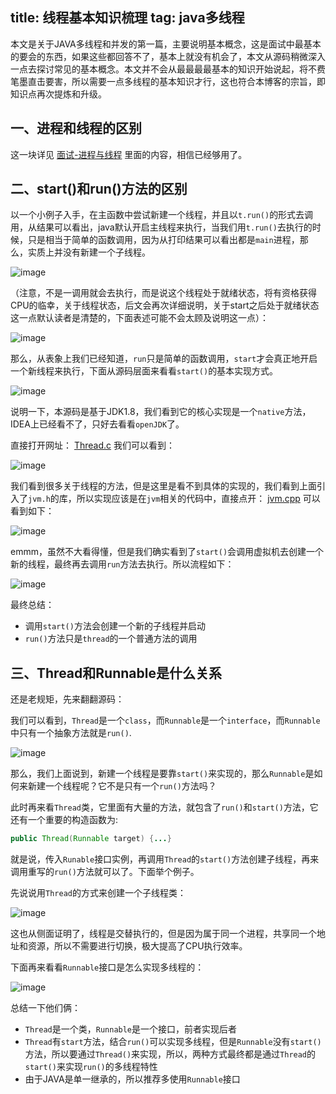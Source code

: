 title: 线程基本知识梳理
tag: java多线程
---

本文是关于JAVA多线程和并发的第一篇，主要说明基本概念，这是面试中最基本的要会的东西，如果这些都回答不了，基本上就没有机会了，本文从源码稍微深入一点去探讨常见的基本概念。本文并不会从最最最最基本的知识开始说起，将不费笔墨直击要害，所以需要一点多线程的基本知识才行，这也符合本博客的宗旨，即知识点再次提炼和升级。
<!--more-->

## 一、进程和线程的区别

这一块详见 [面试-进程与线程](http://fourcolor.oursnail.cn/2019/01/19/%E9%9D%A2%E8%AF%95-%E8%BF%9B%E7%A8%8B%E4%B8%8E%E7%BA%BF%E7%A8%8B/) 里面的内容，相信已经够用了。


## 二、start()和run()方法的区别

以一个小例子入手，在主函数中尝试新建一个线程，并且以`t.run()`的形式去调用，从结果可以看出，java默认开启主线程来执行，当我们用`t.run()`去执行的时候，只是相当于简单的函数调用，因为从打印结果可以看出都是`main`进程，那么，实质上并没有新建一个子线程。

![image](http://bloghello.oursnail.cn/thread1-1.jpg)

（注意，不是一调用就会去执行，而是说这个线程处于就绪状态，将有资格获得CPU的临幸，关于线程状态，后文会再次详细说明，关于start之后处于就绪状态这一点默认读者是清楚的，下面表述可能不会太顾及说明这一点）：

![image](http://bloghello.oursnail.cn/thread1-2.jpg)

那么，从表象上我们已经知道，`run`只是简单的函数调用，`start`才会真正地开启一个新线程来执行，下面从源码层面来看看`start()`的基本实现方式。

![image](http://bloghello.oursnail.cn/thread1-3.jpg)

说明一下，本源码是基于JDK1.8，我们看到它的核心实现是一个`native`方法，IDEA上已经看不了，只好去看看`openJDK`了。

直接打开网址： [Thread.c](http://hg.openjdk.java.net/jdk8u/jdk8u/jdk/file/f0b93fbd8cf8/src/share/native/java/lang/Thread.c)  我们可以看到：

![image](http://bloghello.oursnail.cn/thread1-4.jpg)

我们看到很多关于线程的方法，但是这里是看不到具体的实现的，我们看到上面引入了`jvm.h`的库，所以实现应该是在`jvm`相关的代码中，直接点开： [jvm.cpp](http://hg.openjdk.java.net/jdk8u/jdk8u/hotspot/file/76a9c9cf14f1/src/share/vm/prims/jvm.cpp)  可以看到如下：


![image](http://bloghello.oursnail.cn/thread1-5.jpg)

emmm，虽然不大看得懂，但是我们确实看到了`start()`会调用虚拟机去创建一个新的线程，最终再去调用`run`方法去执行。所以流程如下：

![image](http://bloghello.oursnail.cn/thread1-6.jpg)


最终总结：

- 调用`start()`方法会创建一个新的子线程并启动
- `run()`方法只是`thread`的一个普通方法的调用


## 三、Thread和Runnable是什么关系

还是老规矩，先来翻翻源码：

我们可以看到，`Thread`是一个`class`，而`Runnable`是一个`interface`，而`Runnable`中只有一个抽象方法就是`run()`.

![image](http://bloghello.oursnail.cn/thread1-7.jpg)

那么，我们上面说到，新建一个线程是要靠`start()`来实现的，那么`Runnable`是如何来新建一个线程呢？它不是只有一个`run()`方法吗？

此时再来看`Thread`类，它里面有大量的方法，就包含了`run()`和`start()`方法，它还有一个重要的构造函数为:


```java
public Thread(Runnable target) {...}
```
就是说，传入`Runable`接口实例，再调用`Thread`的`start()`方法创建子线程，再来调用重写的`run()`方法就可以了。下面举个例子。

先说说用`Thread`的方式来创建一个子线程类：

![image](http://bloghello.oursnail.cn/thread1-8.jpg)

这也从侧面证明了，线程是交替执行的，但是因为属于同一个进程，共享同一个地址和资源，所以不需要进行切换，极大提高了CPU执行效率。

下面再来看看`Runnable`接口是怎么实现多线程的：

![image](http://bloghello.oursnail.cn/thread1-9.jpg)

总结一下他们俩：

- `Thread`是一个类，`Runnable`是一个接口，前者实现后者
- `Thread`有`start`方法，结合`run()`可以实现多线程，但是`Runnable`没有`start()`方法，所以要通过`Thread()`来实现，所以，两种方式最终都是通过`Thread`的`start()`来实现`run()`的多线程特性
- 由于JAVA是单一继承的，所以推荐多使用`Runnable`接口




